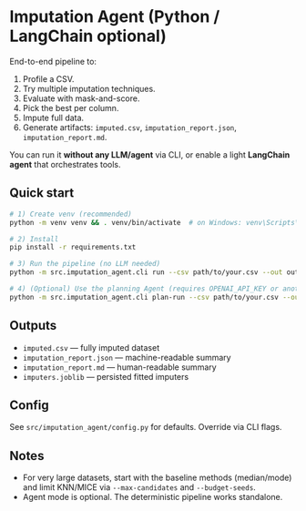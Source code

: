 
# Imputation Agent (Python / LangChain optional)

End-to-end pipeline to:
1) Profile a CSV.
2) Try multiple imputation techniques.
3) Evaluate with mask-and-score.
4) Pick the best per column.
5) Impute full data.
6) Generate artifacts: `imputed.csv`, `imputation_report.json`, `imputation_report.md`.

You can run it **without any LLM/agent** via CLI, or enable a light **LangChain agent** that orchestrates tools.

## Quick start

```bash
# 1) Create venv (recommended)
python -m venv venv && . venv/bin/activate  # on Windows: venv\Scripts\activate

# 2) Install
pip install -r requirements.txt

# 3) Run the pipeline (no LLM needed)
python -m src.imputation_agent.cli run --csv path/to/your.csv --out outputs

# 4) (Optional) Use the planning Agent (requires OPENAI_API_KEY or another llm in .env)
python -m src.imputation_agent.cli plan-run --csv path/to/your.csv --out outputs
```

## Outputs
- `imputed.csv` — fully imputed dataset
- `imputation_report.json` — machine-readable summary
- `imputation_report.md` — human-readable summary
- `imputers.joblib` — persisted fitted imputers

## Config
See `src/imputation_agent/config.py` for defaults. Override via CLI flags.

## Notes
- For very large datasets, start with the baseline methods (median/mode) and limit KNN/MICE via `--max-candidates` and `--budget-seeds`.
- Agent mode is optional. The deterministic pipeline works standalone.
